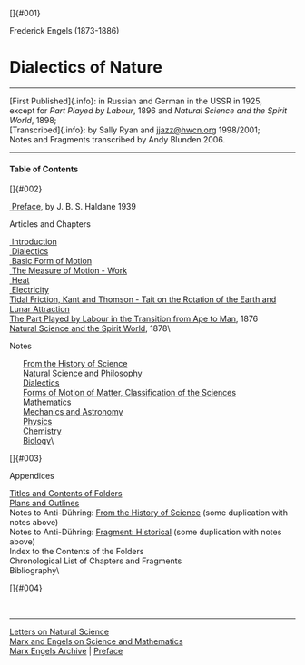 []{#001}

Frederick Engels (1873-1886)

# Dialectics of Nature

------------------------------------------------------------------------

[First Published]{.info}: in Russian and German in the USSR in 1925,\
except for *Part Played by Labour*, 1896 and *Natural Science and the
Spirit World*, 1898;\
[Transcribed]{.info}: by Sally Ryan and jjazz@hwcn.org 1998/2001;\
Notes and Fragments transcribed by Andy Blunden 2006.

------------------------------------------------------------------------

#### Table of Contents

[]{#002}

[ Preface](preface.htm), by J. B. S. Haldane 1939

Articles and Chapters

[ Introduction](ch01.htm)\
[ Dialectics](ch02.htm)\
[ Basic Form of Motion](ch03.htm)\
[ The Measure of Motion - Work](ch04.htm)\
[ Heat](ch05.htm)\
[ Electricity](ch06.htm)\
[Tidal Friction, Kant and Thomson - Tait on the Rotation of the Earth
and Lunar Attraction](ch08.htm)\
[The Part Played by Labour in the Transition from Ape to
Man](../../1876/part-played-labour/index.htm), 1876\
[Natural Science and the Spirit World](ch10.htm), 1878\

Notes

      [From the History of Science](ch07a.htm)\
      [Natural Science and Philosophy](ch07b.htm)\
      [Dialectics](ch07c.htm)\
      [Forms of Motion of Matter, Classification of the
Sciences](ch07d.htm)\
      [Mathematics](ch07e.htm)\
      [Mechanics and Astronomy](ch07f.htm)\
      [Physics](ch07f.htm#physics)\
      [Chemistry](ch07f.htm#chemistry)\
      [Biology](ch07g.htm)\

[]{#003}

Appendices

[Titles and Contents of Folders](appendix2.htm)\
[Plans and Outlines](appendix2.htm#plans)\
Notes to Anti-Dühring: [From the History of Science](appendix1.htm)
(some duplication with notes above)\
Notes to Anti-Dühring: [Fragment: Historical](appendix3.htm) (some
duplication with notes above)\
Index to the Contents of the Folders\
Chronological List of Chapters and Fragments\
Bibliography\

[]{#004}

 

------------------------------------------------------------------------

[Letters on Natural Science](../../../letters/subject/science.htm)\
[Marx and Engels on Science and
Mathematics](../../subject/science/index.htm)\
[Marx Engels Archive](../../../index.htm) \| [Preface](preface.htm)
